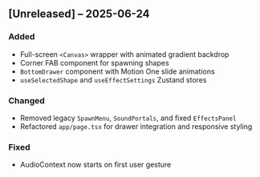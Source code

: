 ## [Unreleased] – 2025-06-24

### Added
- Full-screen `<Canvas>` wrapper with animated gradient backdrop  
- Corner FAB component for spawning shapes  
- `BottomDrawer` component with Motion One slide animations  
- `useSelectedShape` and `useEffectSettings` Zustand stores

### Changed
- Removed legacy `SpawnMenu`, `SoundPortals`, and fixed `EffectsPanel`  
- Refactored `app/page.tsx` for drawer integration and responsive styling

### Fixed
- AudioContext now starts on first user gesture  

